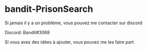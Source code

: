 # bandit-PrisonSearch


Si jamais il y a un problème, vous pouvez me contacter sur discord

Discord: Bandit#3068

Si vous avez des idées à ajouter, vous pouvez me les faire part
